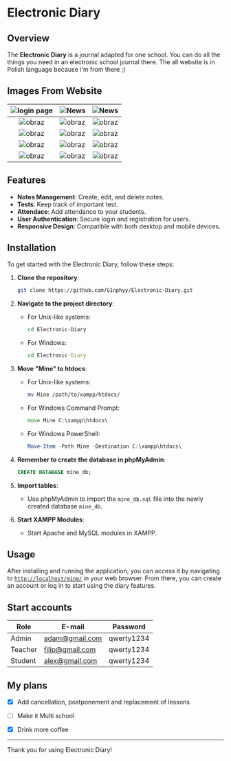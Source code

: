 # Electronic Diary

## Overview
The **Electronic Diary** is a journal adapted for one school. You can do all the things you need in an electronic school journal there. The all website is in Polish language because i'm from there ;)

## Images From Website

| ![login page](https://github.com/user-attachments/assets/038d7a19-9f47-4243-8ce6-c70a4e0e1a85) | ![News](https://github.com/user-attachments/assets/7742e31a-ddd2-4065-9318-50386e27d68d) | ![News](https://github.com/user-attachments/assets/c7378698-c8f8-4e4a-abf5-2d7352794f43) |
|:---:|:---:|:---:|
| ![obraz](https://github.com/user-attachments/assets/10f1665b-7891-4dd6-bf3f-5a4bfaef578a) | ![obraz](https://github.com/user-attachments/assets/a0b83e3d-1348-42e9-a950-0afef5f08b4f) | ![obraz](https://github.com/user-attachments/assets/9e3c2c4b-6a7a-4766-81df-6a972d426be2) |
| ![obraz](https://github.com/user-attachments/assets/c08139a4-ba83-4802-8b47-82d65fe75304) | ![obraz](https://github.com/user-attachments/assets/9c8b7731-a705-42c2-853f-d24ba58ad008) | ![obraz](https://github.com/user-attachments/assets/fa650103-846b-4d79-811d-287a8cf2e176) |
| ![obraz](https://github.com/user-attachments/assets/b05b2a84-f34a-4445-a607-64e1d7f60884) | ![obraz](https://github.com/user-attachments/assets/54fa47b1-b1ea-4b30-bea9-d180d59f25bc) | ![obraz](https://github.com/user-attachments/assets/afc8ff61-f313-48fe-8257-7daa6fba7744) |
| ![obraz](https://github.com/user-attachments/assets/b302a14a-fdfb-4e0c-a851-db4b8e571034) | ![obraz](https://github.com/user-attachments/assets/05ae8b07-50a5-4dfb-8b9e-d39f6a094599) | ![obraz](https://github.com/user-attachments/assets/bcb44e43-8c72-4c15-ae25-bc4c1f3e0449)|










## Features
- **Notes Management**: Create, edit, and delete notes.
- **Tests**: Keep track of important test.
- **Attendace**: Add attendance to your students.
- **User Authentication**: Secure login and registration for users.
- **Responsive Design**: Compatible with both desktop and mobile devices.

## Installation
To get started with the Electronic Diary, follow these steps:

1. **Clone the repository**:
    ```bash
    git clone https://github.com/G1nphyy/Electronic-Diary.git
    ```

2. **Navigate to the project directory**:
    - For Unix-like systems:
      ```bash
      cd Electronic-Diary
      ```
    - For Windows:
      ```cmd
      cd Electronic-Diary
      ```

3. **Move "Mine" to htdocs**:
    - For Unix-like systems:
      ```bash
      mv Mine /path/to/xampp/htdocs/
      ```
    - For Windows Command Prompt:
      ```cmd
      move Mine C:\xampp\htdocs\
      ```
    - For Windows PowerShell:
      ```powershell
      Move-Item -Path Mine -Destination C:\xampp\htdocs\
      ```

4. **Remember to create the database in phpMyAdmin**:
    ```sql
    CREATE DATABASE mine_db;
    ```

5. **Import tables**:
    - Use phpMyAdmin to import the `mine_db.sql` file into the newly created database `mine_db`.

6. **Start XAMPP Modules**:
    - Start Apache and MySQL modules in XAMPP.


## Usage
After installing and running the application, you can access it by navigating to [`http://localhost/mine/`](http://localhost/mine/) in your web browser. From there, you can create an account or log in to start using the diary features.

## Start accounts
  | Role | E-mail | Password |
  |----------|----------|----------|
  | Admin | adam@gmail.com | qwerty1234 |
  | Teacher | filip@gmail.com | qwerty1234 |
  | Student | alex@gmail.com | qwerty1234 |

## My plans

 - [x] Add cancellation, postponement and replacement of lessons
 - [ ] Make it Multi school
 - [x] Drink more coffee


---

Thank you for using Electronic Diary!
